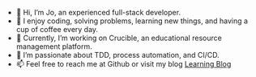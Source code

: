 - 👋 Hi, I’m Jo, an experienced full-stack developer.
- 👀 I enjoy coding, solving problems, learning new things, and having a cup of coffee every day.
- 🌱 Currently, I’m working on Crucible, an educational resource management platform.
- 💞️ I’m passionate about TDD, process automation, and CI/CD.
- 📫 Feel free to reach me at Github or visit my blog <a href="https://lba-001.herokuapp.com">Learning Blog</a>

<!---
Jo-Zh/Jo-Zh is a ✨ special ✨ repository because its `README.md` (this file) appears on your GitHub profile.
You can click the Preview link to take a look at your changes.
--->
